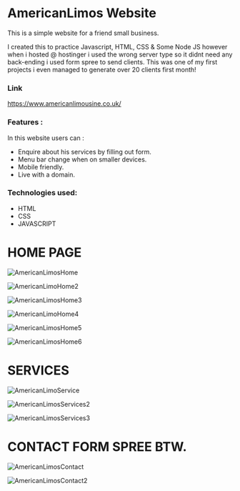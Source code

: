# AmericanLimos Website
This is a simple website for a friend small business.

I created this to practice Javascript, HTML, CSS & Some Node JS however when i hosted @ hostinger i used the wrong server type so it didnt need any back-ending i used form spree to send clients. This was one of my first projects i even managed to generate over 20 clients first month!

### Link
https://www.americanlimousine.co.uk/

### Features :
In this website users can :
<ul>
<li>Enquire about his services by filling out form.</li>
<li>Menu bar change when on smaller devices.</li>
<li>Mobile friendly.</li>
<li>Live with a domain.</li>
</ul>

### Technologies used:
<ul>
<li>HTML</li>
<li>CSS</li>
<li>JAVASCRIPT</li>
</ul>


# HOME PAGE

![AmericanLimosHome](https://user-images.githubusercontent.com/125647977/236072590-a1a5d4b0-10c3-4696-9c81-5d54eef5b9f4.png)

![AmericanLimoHome2](https://user-images.githubusercontent.com/125647977/236072609-89087858-bf07-4318-83fd-5e0868096f18.png)

![AmericanLimosHome3](https://user-images.githubusercontent.com/125647977/236073689-407cced2-ddfb-4c6e-8815-0be24f2270d8.png)

![AmericanLimoHome4](https://user-images.githubusercontent.com/125647977/236073726-73b089ef-20f8-40cb-aac7-7c073a63fcf1.png)

![AmericanLimosHome5](https://user-images.githubusercontent.com/125647977/236073761-fb0dbdb8-426c-49d2-98f4-4ea1f113ed17.png)

![AmericanLimosHome6](https://user-images.githubusercontent.com/125647977/236073788-80c54e28-ff64-4f18-8858-4b5c33bdb913.png)

# SERVICES

![AmericanLimoService](https://user-images.githubusercontent.com/125647977/236075061-f65af4b9-a78a-4ead-93a0-de45b765aa22.png)

![AmericanLimosServices2](https://user-images.githubusercontent.com/125647977/236075076-5bdb5816-3ba9-4440-8197-c03e59df596c.png)

![AmericanLimosServices3](https://user-images.githubusercontent.com/125647977/236075082-987859b4-5d2f-41bc-9fcd-23bb2c3ba802.png)

# CONTACT FORM SPREE BTW.

![AmericanLimosContact](https://user-images.githubusercontent.com/125647977/236075362-7f8c339c-c80e-4438-9cb1-e86dc531c1e0.png)

![AmericanLimosContact2](https://user-images.githubusercontent.com/125647977/236075381-c580662d-f269-422b-b5d7-f187bf89a989.png)



